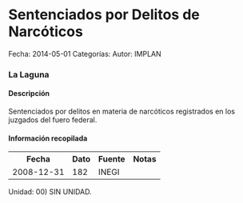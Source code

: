 Sentenciados por Delitos de Narcóticos
=====

Fecha: 2014-05-01
Categorías: 
Autor: IMPLAN

### La Laguna

#### Descripción

Sentenciados por delitos en materia de narcóticos registrados en los juzgados del fuero federal.

#### Información recopilada

<table class="table table-hover table-bordered">
  <tr><th>Fecha</th><th>Dato</th><th>Fuente</th><th>Notas</th></tr>
  <tr><td>2008-12-31</td><td>182</td><td>INEGI</td><td></td></tr>
</table>

Unidad: 00) SIN UNIDAD.
